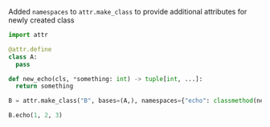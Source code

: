 Added `namespaces` to `attr.make_class` to provide additional attributes
for newly created class

```python
import attr

@attr.define
class A:
  pass

def new_echo(cls, *something: int) -> tuple[int, ...]:
  return something

B = attr.make_class("B", bases=(A,), namespaces={"echo": classmethod(new_echo)})

B.echo(1, 2, 3)
```
